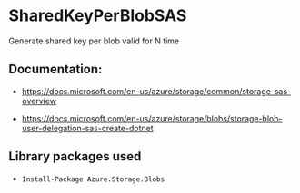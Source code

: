 # SharedKeyPerBlobSAS
Generate shared key per blob valid for N time

## Documentation:
 - https://docs.microsoft.com/en-us/azure/storage/common/storage-sas-overview

 - https://docs.microsoft.com/en-us/azure/storage/blobs/storage-blob-user-delegation-sas-create-dotnet

## Library packages used
 - ``` Install-Package Azure.Storage.Blobs  ```
